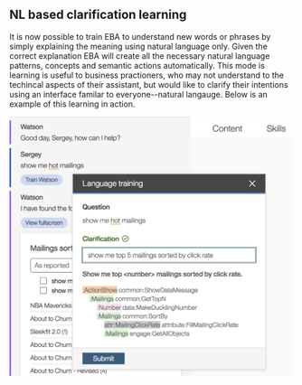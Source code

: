 ## NL based clarification learning

It is now possible to train EBA to understand new words or phrases by simply explaining the meaning using natural language only. Given the correct explanation EBA will create all the necessary  natural language patterns, concepts and semantic actions automatically. This mode is learning is useful to business practioners, who may not understand to the techincal aspects of their assistant, but would like to clarify their intentions using an interface familar to everyone--natural langauge. Below is an example of this learning in action. 

[![Clarification learning](../clarification-learning.png "Clarification learning")](../clarification-learning.png)
